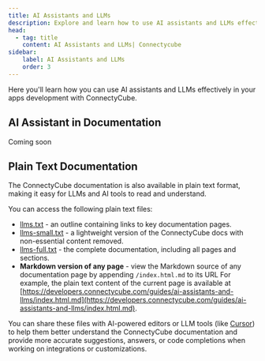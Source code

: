 ```yaml
---
title: AI Assistants and LLMs
description: Explore and learn how to use AI assistants and LLMs effectively in your development apps with ConnectyCube.
head:
  - tag: title
    content: AI Assistants and LLMs| Connectycube
sidebar: 
    label: AI Assistants and LLMs
    order: 3
---
```


Here you'll learn how you can use AI assistants and LLMs effectively in your apps development with ConnectyCube.

## AI Assistant in Documentation

Coming soon

## Plain Text Documentation

The ConnectyCube documentation is also available in plain text format, making it easy for LLMs and AI tools to read and understand.

You can access the following plain text files:

- [llms.txt](https://developers.connectycube.com/llms.txt) - an outline containing links to key documentation pages.
- [llms-small.txt](https://developers.connectycube.com/llms-small.txt) - a lightweight version of the ConnectyCube docs with non-essential content removed.
- [llms-full.txt](https://developers.connectycube.com/llms-full.txt) - the complete documentation, including all pages and sections.
- **Markdown version of any page** - view the Markdown source of any documentation page by appending `/index.html.md` to its URL For example, the plain text content of the current page is available at [https://developers.connectycube.com/guides/ai-assistants-and-llms/index.html.md](https://developers.connectycube.com/guides/ai-assistants-and-llms/index.html.md).

You can share these files with AI-powered editors or LLM tools (like [Cursor](https://docs.cursor.com/context/@-symbols/@-docs)) to help them better understand the ConnectyCube documentation and provide more accurate suggestions, answers, or code completions when working on integrations or customizations.